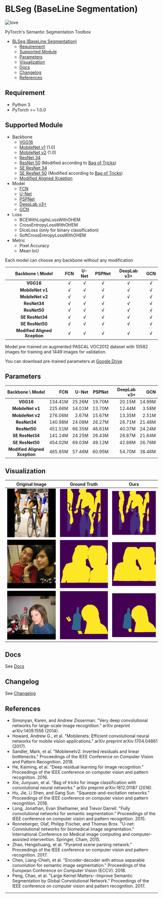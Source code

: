 # BLSeg (BaseLine Segmentation)

![love](https://img.shields.io/badge/💖-build%20with%20love-blue.svg?style=for-the-badge)

PyTorch's Semantic Segmentation Toolbox

- [BLSeg (BaseLine Segmentation)](#blseg-baseline-segmentation)
  - [Requirement](#requirement)
  - [Supported Module](#supported-module)
  - [Parameters](#parameters)
  - [Visualization](#visualization)
  - [Docs](#docs)
  - [Changelog](#changelog)
  - [References](#references)

## Requirement

- Python 3
- PyTorch >= 1.0.0

## Supported Module

- Backbone
  - [VGG16]
  - [MobileNet v1] (1.0)
  - [MobileNet v2] (1.0)
  - [ResNet 34]
  - [ResNet 50] (Modified according to [Bag of Tricks])
  - [SE ResNet 34]
  - [SE ResNet 50] (Modified according to [Bag of Tricks])
  - [Modified Aligned Xception]
- Model
  - [FCN]
  - [U-Net]
  - [PSPNet]
  - [DeepLab v3+]
  - [GCN]
- Loss
  - BCEWithLogitsLossWithOHEM
  - CrossEntropyLossWithOHEM
  - DiceLoss (only for binary classification)
  - SoftCrossEntropyLossWithOHEM
- Metric
  - Pixel Accuracy
  - Mean IoU

Each model can choose any backbone without any modification

|       Backbone \ Model        | **FCN** | **U-Net** | **PSPNet** | **DeepLab v3+** | **GCN** |
| :---------------------------: | :-----: | :-------: | :--------: | :-------------: | :-----: |
|           **VGG16**           | &radic; |  &radic;  |  &radic;   |     &radic;     | &radic; |
|       **MobileNet v1**        | &radic; |  &radic;  |  &radic;   |     &radic;     | &radic; |
|       **MobileNet v2**        | &radic; |  &radic;  |  &radic;   |     &radic;     | &radic; |
|         **ResNet34**          | &radic; |  &radic;  |  &radic;   |     &radic;     | &radic; |
|         **ResNet50**          | &radic; |  &radic;  |  &radic;   |     &radic;     | &radic; |
|        **SE ResNet34**        | &radic; |  &radic;  |  &radic;   |     &radic;     | &radic; |
|        **SE ResNet50**        | &radic; |  &radic;  |  &radic;   |     &radic;     | &radic; |
| **Modified Aligned Xception** | &radic; |  &radic;  |  &radic;   |     &radic;     | &radic; |

Model pre-trained on augmented PASCAL VOC2012 dataset with 10582 images for training and 1449 images for validation.

You can download pre-trained parameters at [Google Drive]

## Parameters

|       Backbone \ Model        | **FCN** | **U-Net** | **PSPNet** | **DeepLab v3+** | **GCN** |
| :---------------------------: | ------: | --------: | ---------: | --------------: | ------: |
|           **VGG16**           | 134.41M |    25.26M |     19.70M |          20.15M |  14.99M |
|       **MobileNet v1**        | 225.66M |    14.01M |     13.70M |          12.44M |   3.58M |
|       **MobileNet v2**        | 276.06M |     2.67M |     15.67M |          13.35M |   2.51M |
|         **ResNet34**          | 140.98M |    24.08M |     26.27M |          26.71M |  21.48M |
|         **ResNet50**          | 451.51M |    66.35M |     46.61M |          40.37M |  24.24M |
|        **SE ResNet34**        | 141.14M |    24.25M |     26.43M |          26.87M |  21.64M |
|        **SE ResNet50**        | 454.02M |    69.03M |     49.12M |          42.88M |  26.76M |
| **Modified Aligned Xception** | 465.85M |    57.46M |     60.95M |          54.70M |  38.46M |

## Visualization

|       Original Image        |       Ground Truth        |                Ours                 |
| :-------------------------: | :-----------------------: | :---------------------------------: |
| ![4_image](img/4_image.png) | ![4_mask](img/4_mask.png) | ![4_pred_mask](img/4_pred_mask.png) |
| ![7_image](img/7_image.png) | ![7_mask](img/7_mask.png) | ![7_pred_mask](img/7_pred_mask.png) |
| ![9_image](img/9_image.png) | ![9_mask](img/9_mask.png) | ![9_pred_mask](img/9_pred_mask.png) |

## Docs

See [Docs]

## Changelog

See [Changelog]

## References

- Simonyan, Karen, and Andrew Zisserman. "Very deep convolutional networks for large-scale image recognition." arXiv preprint arXiv:1409.1556 (2014).
- Howard, Andrew G., et al. "Mobilenets: Efficient convolutional neural networks for mobile vision applications." arXiv preprint arXiv:1704.04861 (2017).
- Sandler, Mark, et al. "Mobilenetv2: Inverted residuals and linear bottlenecks." Proceedings of the IEEE Conference on Computer Vision and Pattern Recognition. 2018.
- He, Kaiming, et al. "Deep residual learning for image recognition." Proceedings of the IEEE conference on computer vision and pattern recognition. 2016.
- Xie, Junyuan, et al. "Bag of tricks for image classification with convolutional neural networks." arXiv preprint arXiv:1812.01187 (2018).
- Hu, Jie, Li Shen, and Gang Sun. "Squeeze-and-excitation networks." Proceedings of the IEEE conference on computer vision and pattern recognition. 2018.
- Long, Jonathan, Evan Shelhamer, and Trevor Darrell. "Fully convolutional networks for semantic segmentation." Proceedings of the IEEE conference on computer vision and pattern recognition. 2015.
- Ronneberger, Olaf, Philipp Fischer, and Thomas Brox. "U-net: Convolutional networks for biomedical image segmentation." International Conference on Medical image computing and computer-assisted intervention. Springer, Cham, 2015.
- Zhao, Hengshuang, et al. "Pyramid scene parsing network." Proceedings of the IEEE conference on computer vision and pattern recognition. 2017.
- Chen, Liang-Chieh, et al. "Encoder-decoder with atrous separable convolution for semantic image segmentation." Proceedings of the European Conference on Computer Vision (ECCV). 2018.
- Peng, Chao, et al. "Large Kernel Matters--Improve Semantic Segmentation by Global Convolutional Network." Proceedings of the IEEE conference on computer vision and pattern recognition. 2017.

---

[VGG16]:https://arxiv.org/abs/1409.1556
[MobileNet v1]:https://arxiv.org/abs/1704.04861
[MobileNet v2]:https://arxiv.org/abs/1801.04381
[ResNet 34]:https://arxiv.org/abs/1512.03385
[ResNet 50]:https://arxiv.org/abs/1512.03385
[SE ResNet 34]:https://arxiv.org/abs/1709.01507
[SE ResNet 50]:https://arxiv.org/abs/1709.01507
[Modified Aligned Xception]:https://arxiv.org/abs/1802.02611
[Bag of Tricks]:https://arxiv.org/abs/1812.01187

[FCN]:https://arxiv.org/abs/1411.4038
[U-Net]:https://arxiv.org/abs/1505.04597
[PSPNet]:https://arxiv.org/abs/1612.01105
[DeepLab v3+]:https://arxiv.org/abs/1802.02611
[GCN]:https://arxiv.org/abs/1703.02719

[Google Drive]:https://drive.google.com/drive/folders/1i1vhf-JQ_K-5SzS7OJQ9ns3wHCEwoSuD?usp=sharing
[Docs]:Docs.md
[Changelog]:Changelog.md
